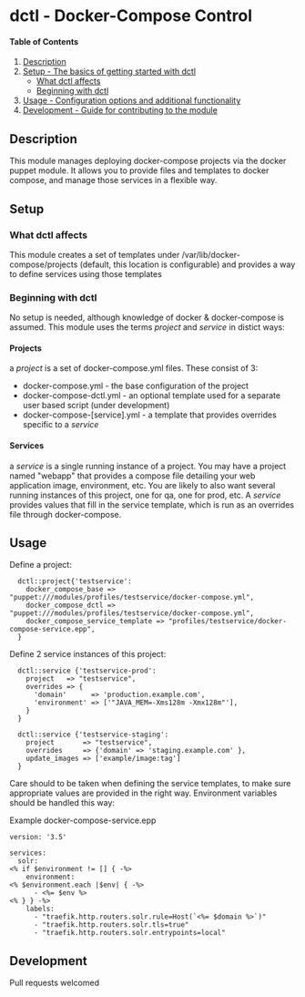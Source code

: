 # dctl - Docker-Compose Control

#### Table of Contents

1. [Description](#description)
2. [Setup - The basics of getting started with dctl](#setup)
    * [What dctl affects](#what-dctl-affects)
    * [Beginning with dctl](#beginning-with-dctl)
3. [Usage - Configuration options and additional functionality](#usage)
5. [Development - Guide for contributing to the module](#development)

## Description

This module manages deploying docker-compose projects via the docker puppet module.  It allows you to provide files and templates to docker compose, and manage those services in a flexible way.

## Setup

### What dctl affects 

This module creates a set of templates under /var/lib/docker-compose/projects (default, this location is configurable) and provides a way to define services using those templates

### Beginning with dctl

No setup is needed, although knowledge of docker & docker-compose is assumed.  This module uses the terms *project* and *service* in distict ways:

#### Projects

a *project* is a set of docker-compose.yml files.  These consist of 3:
* docker-compose.yml - the base configuration of the project
* docker-compose-dctl.yml - an optional template used for a separate user based script (under development)
* docker-compose-\[service\].yml - a template that provides overrides specific to a *service*

#### Services

a *service* is a single running instance of a project.  You may have a project named "webapp" that provides a compose file detailing your web application image, environment, etc.  You are likely to also want several running instances of this project, one for qa, one for prod, etc.  A *service* provides values that fill in the service template, which is run as an overrides file through docker-compose.

## Usage

Define a project:

``` 
  dctl::project{'testservice':
    docker_compose_base => "puppet:///modules/profiles/testservice/docker-compose.yml",
    docker_compose_dctl => "puppet:///modules/profiles/testservice/docker-compose.yml",
    docker_compose_service_template => "profiles/testservice/docker-compose-service.epp",
  }
```

Define 2 service instances of this project:

```
  dctl::service {'testservice-prod':
    project   => "testservice",
    overrides => {
      'domain'      => 'production.example.com', 
      'environment' => ['"JAVA_MEM=-Xms128m -Xmx128m"'],
    }
  }

  dctl::service {'testservice-staging':
    project       => "testservice",
    overrides     => {'domain' => 'staging.example.com' },
    update_images => ['example/image:tag']
  }
```

Care should to be taken when defining the service templates, to make sure appropriate values are provided in the right way.  Environment variables should be handled this way:


Example docker-compose-service.epp

```
version: '3.5'

services:
  solr:
<% if $environment != [] { -%>
    environment:
<% $environment.each |$env| { -%>
      - <%= $env %>
<% } } -%>
    labels:
      - "traefik.http.routers.solr.rule=Host(`<%= $domain %>`)"
      - "traefik.http.routers.solr.tls=true"
      - "traefik.http.routers.solr.entrypoints=local"
```



## Development

Pull requests welcomed

